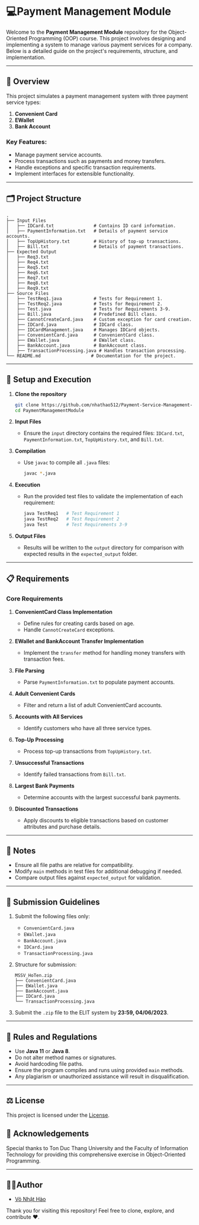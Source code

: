 # 💻Payment Management Module

Welcome to the **Payment Management Module** repository for the Object-Oriented Programming (OOP) course. This project involves designing and implementing a system to manage various payment services for a company. Below is a detailed guide on the project's requirements, structure, and implementation.

---

## 📖 Overview
This project simulates a payment management system with three payment service types:
1. **Convenient Card**
2. **EWallet**
3. **Bank Account**

### Key Features:
- Manage payment service accounts.
- Process transactions such as payments and money transfers.
- Handle exceptions and specific transaction requirements.
- Implement interfaces for extensible functionality.

---

## 🗂️ Project Structure

```plaintext
.
├── Input Files
│   ├── IDCard.txt               # Contains ID card information.
│   ├── PaymentInformation.txt   # Details of payment service accounts.
│   ├── TopUpHistory.txt         # History of top-up transactions.
│   ├── Bill.txt                 # Details of payment transactions.
├── Expected Output
│   ├── Req3.txt
│   ├── Req4.txt
│   ├── Req5.txt
│   ├── Req6.txt
│   ├── Req7.txt
│   ├── Req8.txt
│   ├── Req9.txt
├── Source Files
│   ├── TestReq1.java            # Tests for Requirement 1.
│   ├── TestReq2.java            # Tests for Requirement 2.
│   ├── Test.java                # Tests for Requirements 3-9.
│   ├── Bill.java                # Predefined Bill class.
│   ├── CannotCreateCard.java    # Custom exception for card creation.
│   ├── IDCard.java              # IDCard class.
│   ├── IDCardManagement.java    # Manages IDCard objects.
│   ├── ConvenientCard.java      # ConvenientCard class.
│   ├── EWallet.java             # EWallet class.
│   ├── BankAccount.java         # BankAccount class.
│   ├── TransactionProcessing.java # Handles transaction processing.
└── README.md                   # Documentation for the project.
```

---

## 🔧 Setup and Execution

1. **Clone the repository**
   ```bash
   git clone https://github.com/nhathao512/Payment-Service-Management-Module.git
   cd PaymentManagementModule
   ```

2. **Input Files**
   - Ensure the `input` directory contains the required files: `IDCard.txt`, `PaymentInformation.txt`, `TopUpHistory.txt`, and `Bill.txt`.

3. **Compilation**
   - Use `javac` to compile all `.java` files:
     ```bash
     javac *.java
     ```

4. **Execution**
   - Run the provided test files to validate the implementation of each requirement:
     ```bash
     java TestReq1   # Test Requirement 1
     java TestReq2   # Test Requirement 2
     java Test       # Test Requirements 3-9
     ```

5. **Output Files**
   - Results will be written to the `output` directory for comparison with expected results in the `expected_output` folder.

---

## 📋 Requirements

### **Core Requirements**
1. **ConvenientCard Class Implementation**
   - Define rules for creating cards based on age.
   - Handle `CannotCreateCard` exceptions.

2. **EWallet and BankAccount Transfer Implementation**
   - Implement the `transfer` method for handling money transfers with transaction fees.

3. **File Parsing**
   - Parse `PaymentInformation.txt` to populate payment accounts.

4. **Adult Convenient Cards**
   - Filter and return a list of adult ConvenientCard accounts.

5. **Accounts with All Services**
   - Identify customers who have all three service types.

6. **Top-Up Processing**
   - Process top-up transactions from `TopUpHistory.txt`.

7. **Unsuccessful Transactions**
   - Identify failed transactions from `Bill.txt`.

8. **Largest Bank Payments**
   - Determine accounts with the largest successful bank payments.

9. **Discounted Transactions**
   - Apply discounts to eligible transactions based on customer attributes and purchase details.

---

## 📌 Notes
- Ensure all file paths are relative for compatibility.
- Modify `main` methods in test files for additional debugging if needed.
- Compare output files against `expected_output` for validation.

---

## 📝 Submission Guidelines
1. Submit the following files only:
   - `ConvenientCard.java`
   - `EWallet.java`
   - `BankAccount.java`
   - `IDCard.java`
   - `TransactionProcessing.java`

2. Structure for submission:
   ```plaintext
   MSSV_HoTen.zip
   ├── ConvenientCard.java
   ├── EWallet.java
   ├── BankAccount.java
   ├── IDCard.java
   └── TransactionProcessing.java
   ```

3. Submit the `.zip` file to the ELIT system by **23:59, 04/06/2023**.

---

## 📏 Rules and Regulations
- Use **Java 11** or **Java 8**.
- Do not alter method names or signatures.
- Avoid hardcoding file paths.
- Ensure the program compiles and runs using provided `main` methods.
- Any plagiarism or unauthorized assistance will result in disqualification.

---

## ⚖️ License
This project is licensed under the [License](LICENSE.md).

## 🤝 Acknowledgements
Special thanks to Ton Duc Thang University and the Faculty of Information Technology for providing this comprehensive exercise in Object-Oriented Programming.

---

## 🧑‍💻Author
* [Võ Nhật Hào](https://github.com/nhathao512)


Thank you for visiting this repository! Feel free to clone, explore, and contribute ❤️.
